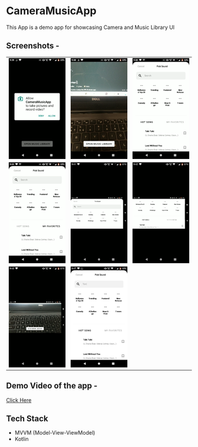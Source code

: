 # CameraMusicApp
This App is a demo app for showcasing Camera and Music Library UI

## Screenshots -
<table>
    <tr>
        <td><img src="/app/screenshots/1.png?raw=true"></td>
        <td><img src="/app/screenshots/2.png?raw=true"></td>
        <td><img src="/app/screenshots/3.png?raw=true"></td>
    </tr>
    <tr>
        <td><img src="/app/screenshots/4.png?raw=true"></td>
        <td><img src="/app/screenshots/5.png?raw=true"></td>
        <td><img src="/app/screenshots/6.png?raw=true"></td>
    </tr>
    <tr>
        <td><img src="/app/screenshots/7.png?raw=true"></td>
        <td><img src="/app/screenshots/8.png?raw=true"></td>
    </tr>
</table>

## Demo Video of the app -
<a href="https://www.youtube.com/watch?v=bmbeBpuVONM">Click Here</a>

## Tech Stack
<ul>
  <li>MVVM (Model-View-ViewModel)</li>
  <li>Kotlin</li>
</ul>